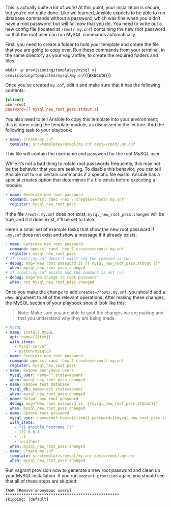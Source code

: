 This is actually quite a lot of work! At this point, your installation is secure, but you’re not quite done. 
Like we learned, Ansible expects to be able to run database commands without a password, which was fine when you didn’t have a root password, 
but will fail now that you do. You need to write out a new config file (located at `/root/.my.cnf`) containing the new root password so that 
the root user can run MySQL commands automatically.

First, you need to create a folder to hold your template and create the file that you are going to copy over. Run these commands from your terminal, in the same directory as your vagrantfile, to create the required folders and files:

`mkdir -p provisioning/templates/mysql
vi provisioning/templates/mysql/my.cnf`{{execute}}}

Once you’ve created `my.cnf`, edit it and make sure that it has the following contents:

```cnf
[client]
user=root
password={{ mysql_new_root_pass.stdout }}
```

You also need to tell Ansible to copy this template into your environment; this is done using the template module, as discussed in the lecture. Add the following task to your playbook: 

```yml
- name: Create my.cnf
  template: src=templates/mysql/my.cnf dest=/root/.my.cnf
```

This file will contain the username and password for the root MySQL user. 

While it’s not a bad thing to rotate root passwords frequently, this may not be the behavior that you are seeking. To disable this behavior, you can tell Ansible not to run certain commands if a specific file exists. Ansible has a special creates option that determines if a file exists before executing a module:

```yml
- name: Generate new root password
  command: openssl rand -hex 7 creates=/root/.my.cnf
  register: mysql_new_root_pass
```

If the file `/root/.my.cnf` does not exist, `mysql_new_root_pass.changed` will be true, and if it does exist, it'll be set to false.

Here’s a small set of example tasks that show the new root password if `.my.cnf` does not exist and show a message if it already exists:

```yml
- name: Generate new root password
  command: openssl rand -hex 7 creates=/root/.my.cnf
  register: mysql_new_root_pass
# If /root/.my.cnf doesn't exist and the command is run
- debug: msg="New root password is {{ mysql_new_root_pass.stdout }}"
  when: mysql_new_root_pass.changed
# If /root/.my.cnf exists and the command is not run
- debug: msg="No change to root password"
  when: not mysql_new_root_pass.changed
```

Once you make the change to add `creates=/root/.my.cnf`, you should add a `when` argument to all of the relevant operations. After making these changes, the MySQL section of your playbook should look like this:

>Note: Make sure you are able to spot the changes we are making and that you understand why they are being made.

```yml
# MySQL
- name: Install MySQL
  apt: name={{item}}
  with_items:
    - mysql-server
    - python-mysqldb
- name: Generate new root password
  command: openssl rand -hex 7 creates=/root/.my.cnf 
  register: mysql_new_root_pass
- name: Remove anonymous users 
  mysql_user: name="" state=absent 
  when: mysql_new_root_pass.changed
- name: Remove test database 
  mysql_db: name=test state=absent 
  when: mysql_new_root_pass.changed
- name: Output new root password
  debug: msg="New root password is  {{mysql_new_root_pass.stdout}}" 
  when: mysql_new_root_pass.changed
- name: Update root password
  mysql_user: name=root host={{item}} password={{mysql_new_root_pass.stdout}} 
  with_items:
    - "{{ ansible_hostname }}"
    - 127.0.0.1
    - ::1
    - localhost
  when: mysql_new_root_pass.changed
- name: Create my.cnf
  template: src=templates/mysql/my.cnf dest=/root/.my.cnf 
  when: mysql_new_root_pass.changed
```

Run vagrant provision now to generate a new root password and clean up your MySQL installation. If you run `vagrant provision` again, you should see that all of these steps are skipped:

```console
TASK [Remove anonymous users]
**************************************************
skipping: [default]
```
